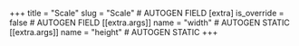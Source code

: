+++
title = "Scale"
slug = "Scale" # AUTOGEN FIELD
[extra]
is_override = false # AUTOGEN FIELD
[[extra.args]]
name = "width" # AUTOGEN STATIC
[[extra.args]]
name = "height" # AUTOGEN STATIC
+++